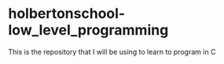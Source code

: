 # holbertonschool-low_level_programming
This is the repository that I will be using to learn to program in C
